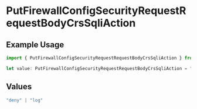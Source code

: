 # PutFirewallConfigSecurityRequestRequestBodyCrsSqliAction

## Example Usage

```typescript
import { PutFirewallConfigSecurityRequestRequestBodyCrsSqliAction } from "@vercel/sdk/models/operations/putfirewallconfig.js";

let value: PutFirewallConfigSecurityRequestRequestBodyCrsSqliAction = "log";
```

## Values

```typescript
"deny" | "log"
```